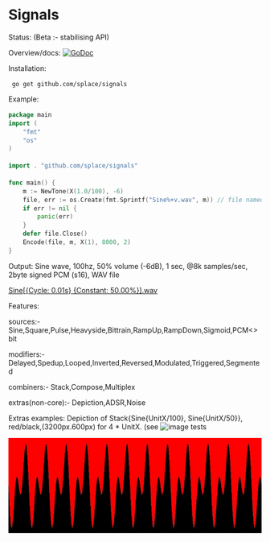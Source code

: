 # Signals

Status: (Beta :- stabilising API)


Overview/docs: [![GoDoc](https://godoc.org/github.com/splace/signals?status.svg)](https://godoc.org/github.com/splace/signals) 

Installation:

     go get github.com/splace/signals   

Example:
```go
package main
import (
	"fmt"
	"os"
)

import . "github.com/splace/signals"

func main() {
	m := NewTone(X(1.0/100), -6)
	file, err := os.Create(fmt.Sprintf("Sine%+v.wav", m)) // file named after go code of generating Function
	if err != nil {
		panic(err)
	}
	defer file.Close()
	Encode(file, m, X(1), 8000, 2)
}

```
Output: Sine wave, 100hz, 50% volume (-6dB), 1 sec, @8k samples/sec, 2byte signed PCM (s16), WAV file 

[Sine[{Cycle:     0.01s} {Constant:    50.00%}].wav](https://github.com/splace/signals/blob/master/examples/Sine%5B%7BCycle:%20%20%20%20%200.01s%7D%20%7BConstant:%20%20%20%2050.00%25%7D%5D.wav)

Features:

sources:- Sine,Square,Pulse,Heavyside,Bittrain,RampUp,RampDown,Sigmoid,PCM<<bits>>bit

modifiers:- Delayed,Spedup,Looped,Inverted,Reversed,Modulated,Triggered,Segmented

combiners:- Stack,Compose,Multiplex

extras(non-core):- Depiction,ADSR,Noise


Extras examples: Depiction of Stack{Sine{UnitX/100}, Sine{UnitX/50}}, red/black,(3200px.600px) for 4 * UnitX. (see ![image tests](https://github.com/splace/signals/blob/master/image_test.go) 

![speech saved as wav](https://github.com/splace/signals/blob/master/test%20output/out.jpeg)
